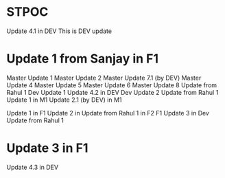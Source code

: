 # STPOC
Update 4.1 in DEV
This is DEV update

# Update 1 from Sanjay in F1

Master Update 1
Master Update 2
Master Update 7.1 (by DEV)
Master Update 4
Master Update 5
Master Update 6
Master Update 8
Update from Rahul 1
Dev Update 1
Update 4.2 in DEV
Dev Update 2
Update from Rahul 1
Update 1 in M1
Update 2.1 (by DEV) in M1

Update 1 in F1
Update 2 in Update from Rahul 1 in F2 F1
Update 3 in Dev
Update from Rahul 1

# Update 3 in F1


Update 4.3 in DEV
